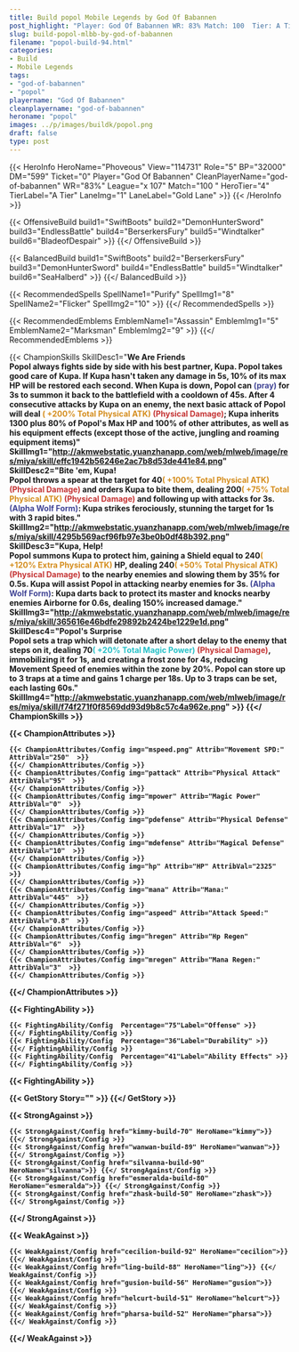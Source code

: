 ```yaml
---
title: Build popol Mobile Legends by God Of Babannen
post_highlight: "Player: God Of Babannen WR: 83% Match: 100  Tier: A Tier Lane: Gold Lane"
slug: build-popol-mlbb-by-god-of-babannen
filename: "popol-build-94.html"
categories: 
- Build 
- Mobile Legends
tags: 
- "god-of-babannen"
- "popol"
playername: "God Of Babannen"
cleanplayername: "god-of-babannen"
heroname: "popol"
images: ../p/images/buildk/popol.png
draft: false
type: post
---
```


{{< HeroInfo HeroName="Phoveous" View="114731" Role="5" BP="32000" DM="599" Ticket="0" Player="God Of Babannen" CleanPlayerName="god-of-babannen" WR="83%" League="x 107" Match="100 " HeroTier="4" TierLabel="A Tier" LaneImg="1" LaneLabel="Gold Lane" >}} {{< /HeroInfo >}}
 
{{< OffensiveBuild build1="SwiftBoots"  build2="DemonHunterSword" build3="EndlessBattle" build4="BerserkersFury" build5="Windtalker" build6="BladeofDespair" >}} {{</ OffensiveBuild >}}  

{{< BalancedBuild build1="SwiftBoots"  build2="BerserkersFury" build3="DemonHunterSword" build4="EndlessBattle" build5="Windtalker" build6="SeaHalberd" >}} {{</ BalancedBuild >}}  

{{< RecommendedSpells SpellName1="Purify" SpellImg1="8" SpellName2="Flicker" SpellImg2="10" >}} {{</ RecommendedSpells >}}   

{{< RecommendedEmblems EmblemName1="Assassin" EmblemImg1="5" EmblemName2="Marksman" EmblemImg2="9" >}} {{</ RecommendedEmblems >}}   

{{< ChampionSkills SkillDesc1="<b>We Are Friends<br>Popol always fights side by side with his best partner, Kupa. Popol takes good care of Kupa. If Kupa hasn't taken any damage in 5s, 10% of its max HP will be restored each second. When Kupa is down, Popol can <font color='#404495'>(pray)</font> for 3s to summon it back to the battlefield with a cooldown of 45s. After 4 consecutive attacks by Kupa on an enemy, the next basic attack of Popol will deal <font color='#D58E1F'>( +200% Total Physical ATK)</font> <font color='#C53535'>(Physical Damage)</font>; Kupa inherits 1300 plus 80% of Popol's Max HP and 100% of other attributes, as well as his equipment effects (except those of the active, jungling and roaming equipment items)" SkillImg1="http://akmwebstatic.yuanzhanapp.com/web/mlweb/image/res/miya/skill/effc1942b56246e2ac7b8d53de441e84.png"  SkillDesc2="<b>Bite 'em, Kupa!<br>Popol throws a spear at the target for 40<font color='#D58E1F'>( +100% Total Physical ATK)</font> <font color='#C53535'>(Physical Damage)</font> and orders Kupa to bite them, dealing 200<font color='#D58E1F'>( +75% Total Physical ATK)</font> <font color='#C53535'>(Physical Damage)</font> and following up with attacks for 3s. <font color='#404495'>(Alpha Wolf Form)</font>: Kupa strikes ferociously, stunning the target for 1s with 3 rapid bites." SkillImg2="http://akmwebstatic.yuanzhanapp.com/web/mlweb/image/res/miya/skill/4295b569acf96fb97e3be0b0df48b392.png"  SkillDesc3="<b>Kupa, Help!<br>Popol summons Kupa to protect him, gaining a Shield equal to 240<font color='#D58E1F'>( +120% Extra Physical ATK)</font> HP, dealing 240<font color='#D58E1F'>( +50% Total Physical ATK)</font> <font color='#C53535'>(Physical Damage)</font> to the nearby enemies and slowing them by 35% for 0.5s. Kupa will assist Popol in attacking nearby enemies for 3s. <font color='#404495'>(Alpha Wolf Form)</font>: Kupa darts back to protect its master and knocks nearby enemies Airborne for 0.6s, dealing 150% increased damage." SkillImg3="http://akmwebstatic.yuanzhanapp.com/web/mlweb/image/res/miya/skill/365616e46bdfe29892b2424be1229e1d.png"  SkillDesc4="<b>Popol's Surprise<br>Popol sets a trap which will detonate after a short delay to the enemy that steps on it, dealing 70<font color='#27C0C7'>( +20% Total Magic Power)</font> <font color='#C53535'>(Physical Damage)</font>, immobilizing it for 1s, and creating a frost zone for 4s, reducing Movement Speed of enemies within the zone by 20%. Popol can store up to 3 traps at a time and gains 1 charge per 18s. Up to 3 traps can be set, each lasting 60s." SkillImg4="http://akmwebstatic.yuanzhanapp.com/web/mlweb/image/res/miya/skill/f74f271f0f8569dd93d9b8c57c4a962e.png"  >}} {{</ ChampionSkills >}}
	

{{< ChampionAttributes >}}

	{{< ChampionAttributes/Config img="mspeed.png" Attrib="Movement SPD:" AttribVal="250"  >}} 
	{{</ ChampionAttributes/Config >}}
	{{< ChampionAttributes/Config img="pattack" Attrib="Physical Attack" AttribVal="95"  >}} 
	{{</ ChampionAttributes/Config >}}
	{{< ChampionAttributes/Config img="mpower" Attrib="Magic Power" AttribVal="0"  >}} 
	{{</ ChampionAttributes/Config >}}
	{{< ChampionAttributes/Config img="pdefense" Attrib="Physical Defense" AttribVal="17"  >}} 
	{{</ ChampionAttributes/Config >}}
	{{< ChampionAttributes/Config img="mdefense" Attrib="Magical Defense" AttribVal="10"  >}} 
	{{</ ChampionAttributes/Config >}}
	{{< ChampionAttributes/Config img="hp" Attrib="HP" AttribVal="2325"  >}} 
	{{</ ChampionAttributes/Config >}}
	{{< ChampionAttributes/Config img="mana" Attrib="Mana:" AttribVal="445"  >}} 
	{{</ ChampionAttributes/Config >}}
	{{< ChampionAttributes/Config img="aspeed" Attrib="Attack Speed:" AttribVal="0.8"  >}} 
	{{</ ChampionAttributes/Config >}}
	{{< ChampionAttributes/Config img="hregen" Attrib="Hp Regen" AttribVal="6"  >}} 
	{{</ ChampionAttributes/Config >}}
	{{< ChampionAttributes/Config img="mregen" Attrib="Mana Regen:" AttribVal="3"  >}} 
	{{</ ChampionAttributes/Config >}}
	
	
{{</ ChampionAttributes >}}


{{< FightingAbility >}}

	{{< FightingAbility/Config  Percentage="75"Label="Offense" >}} 
	{{</ FightingAbility/Config >}}		
	{{< FightingAbility/Config  Percentage="36"Label="Durability" >}} 
	{{</ FightingAbility/Config >}}
	{{< FightingAbility/Config  Percentage="41"Label="Ability Effects" >}} 
	{{</ FightingAbility/Config >}}
	
{{< FightingAbility >}}

{{< GetStory Story="" >}}  {{</ GetStory >}}

{{< StrongAgainst >}}

	{{< StrongAgainst/Config href="kimmy-build-70" HeroName="kimmy">}} {{</ StrongAgainst/Config >}}
	{{< StrongAgainst/Config href="wanwan-build-89" HeroName="wanwan">}} {{</ StrongAgainst/Config >}}
	{{< StrongAgainst/Config href="silvanna-build-90" HeroName="silvanna">}} {{</ StrongAgainst/Config >}}
	{{< StrongAgainst/Config href="esmeralda-build-80" HeroName="esmeralda">}} {{</ StrongAgainst/Config >}}
	{{< StrongAgainst/Config href="zhask-build-50" HeroName="zhask">}} {{</ StrongAgainst/Config >}}
	
{{</ StrongAgainst >}}

{{< WeakAgainst >}}

	{{< WeakAgainst/Config href="cecilion-build-92" HeroName="cecilion">}} {{</ WeakAgainst/Config >}}
	{{< WeakAgainst/Config href="ling-build-88" HeroName="ling">}} {{</ WeakAgainst/Config >}}
	{{< WeakAgainst/Config href="gusion-build-56" HeroName="gusion">}} {{</ WeakAgainst/Config >}}
	{{< WeakAgainst/Config href="helcurt-build-51" HeroName="helcurt">}} {{</ WeakAgainst/Config >}}
	{{< WeakAgainst/Config href="pharsa-build-52" HeroName="pharsa">}} {{</ WeakAgainst/Config >}}
	
{{</ WeakAgainst >}}

